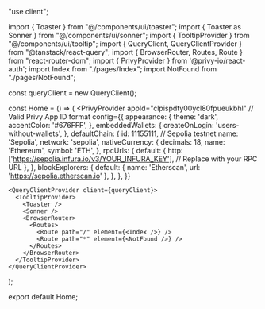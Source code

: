 "use client";

import { Toaster } from "@/components/ui/toaster";
import { Toaster as Sonner } from "@/components/ui/sonner";
import { TooltipProvider } from "@/components/ui/tooltip";
import { QueryClient, QueryClientProvider } from "@tanstack/react-query";
import { BrowserRouter, Routes, Route } from "react-router-dom";
import { PrivyProvider } from '@privy-io/react-auth';
import Index from "./pages/Index";
import NotFound from "./pages/NotFound";

const queryClient = new QueryClient();

const Home = () => (
  <PrivyProvider
    appId="clpispdty00ycl80fpueukbhl" // Valid Privy App ID format
    config={{
      appearance: {
        theme: 'dark',
        accentColor: '#676FFF',
      },
      embeddedWallets: {
        createOnLogin: 'users-without-wallets',
      },
      defaultChain: {
        id: 11155111, // Sepolia testnet
        name: 'Sepolia',
        network: 'sepolia',
        nativeCurrency: {
          decimals: 18,
          name: 'Ethereum',
          symbol: 'ETH',
        },
        rpcUrls: {
          default: {
            http: ['https://sepolia.infura.io/v3/YOUR_INFURA_KEY'], // Replace with your RPC URL
          },
        },
        blockExplorers: {
          default: { name: 'Etherscan', url: '<https://sepolia.etherscan.io>' },
        },
      },
    }}
  >
    <QueryClientProvider client={queryClient}>
      <TooltipProvider>
        <Toaster />
        <Sonner />
        <BrowserRouter>
          <Routes>
            <Route path="/" element={<Index />} />
            <Route path="*" element={<NotFound />} />
          </Routes>
        </BrowserRouter>
      </TooltipProvider>
    </QueryClientProvider>
  </PrivyProvider>
);

export default Home;
